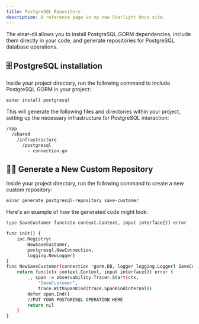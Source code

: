 ```yaml
---
title: PostgreSQL Repository
description: A reference page in my new Starlight docs site.
---
```

The einar-cli allows you to install PostgreSQL GORM dependencies, include them directly in your code, and generate repositories for PostgreSQL database operations.

## 🗄️ PostgreSQL installation
Inside your project directory, run the following command to include PostgreSQL GORM in your project:
```sh
einar install postgresql
```
This will generate the following files and directories within your project, setting up the necessary infrastructure for PostgreSQL interaction:
```sh 
/app
  /shared
    /infrastructure
      /postgresql
        - connection.go
```
## 👨‍💻 Generate a New Custom Repository
Inside your project directory, run the following command to create a new custom repository:
```sh
einar generate postgresql-repository save-customer
```
Here's an example of how the generated code might look:
```sh
type SaveCustomer func(ctx context.Context, input interface{}) error

func init() {
	ioc.Registry(
		NewSaveCustomer,
		postgresql.NewConnection,
		logging.NewLogger)
}
func NewSaveCustomer(connection *gorm.DB, logger logging.Logger) SaveCustomer {
	return func(ctx context.Context, input interface{}) error {
		_, span := observability.Tracer.Start(ctx,
			"SaveCustomer",
			trace.WithSpanKind(trace.SpanKindInternal))
		defer span.End()
		//PUT YOUR POSTGRESQL OPERATION HERE
		return nil
	}
}
```